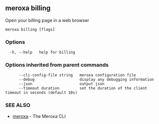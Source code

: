 ## meroxa billing

Open your billing page in a web browser

```
meroxa billing [flags]
```

### Options

```
  -h, --help   help for billing
```

### Options inherited from parent commands

```
      --cli-config-file string   meroxa configuration file
      --debug                    display any debugging information
      --json                     output json
      --timeout duration         set the duration of the client timeout in seconds (default 10s)
```

### SEE ALSO

* [meroxa](meroxa.md)	 - The Meroxa CLI

